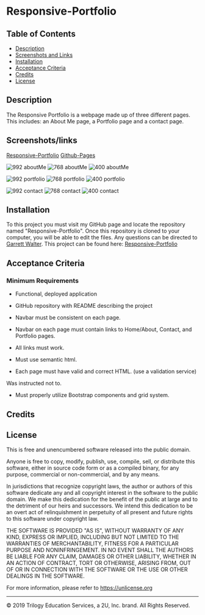 # Responsive-Portfolio

## Table of Contents

- [Description](#description)
- [Screenshots and Links](#screenshot/links)
- [Installation](#installation)
- [Acceptance Criteria](#acceptance-criteria)
- [Credits](#credits)
- [License](#license)

## Description

The Responsive Portfolio is a webpage made up of three different pages. This includes: an About Me page, a Portfolio page and a contact page.

## Screenshots/links
[Responsive-Portfolio](https://github.com/garrettwalter/Responsive-Portfolio)
[Github-Pages](https://garrettwalter.github.io/Responsive-Portfolio/)


![992 aboutMe](images/992aboutMe.png)
![768 aboutMe](images/768aboutMe.png)
![400 aboutMe](images/400aboutMe.png)

![992 portfolio](images/992portfolio.png)
![768 portfolio](images/768portfolio.png)
![400 portfolio](images/400portfolio.png)

![992 contact](images/992contact.png)
![768 contact](images/768contact.png)
![400 contact](images/400contact.png)


## Installation

To  this project you must visit my GitHub page and locate the repository named "Responsive-Portfolio". Once this repository is cloned to your computer, you will be able to edit the files. Any questions can be directed to [Garrett Walter](mailto:gtwalter150@gmail.com). This project can be found here: [Responsive-Portfolio](https://github.com/garrettwalter/Responsive-Portfolio)

## Acceptance Criteria

### Minimum Requirements

- Functional, deployed application

- GitHub repository with README describing the project

- Navbar must be consistent on each page.

- Navbar on each page must contain links to Home/About, Contact, and Portfolio pages.

- All links must work.

- Must use semantic html.

- Each page must have valid and correct HTML. (use a validation service)

<!-- * Must contain your personalized information. (bio, name, images, links to social media, etc.) --> Was instructed not to.

- Must properly utilize Bootstrap components and grid system.

## Credits

## License

This is free and unencumbered software released into the public domain.

Anyone is free to copy, modify, publish, use, compile, sell, or
distribute this software, either in source code form or as a compiled
binary, for any purpose, commercial or non-commercial, and by any
means.

In jurisdictions that recognize copyright laws, the author or authors
of this software dedicate any and all copyright interest in the
software to the public domain. We make this dedication for the benefit
of the public at large and to the detriment of our heirs and
successors. We intend this dedication to be an overt act of
relinquishment in perpetuity of all present and future rights to this
software under copyright law.

THE SOFTWARE IS PROVIDED "AS IS", WITHOUT WARRANTY OF ANY KIND,
EXPRESS OR IMPLIED, INCLUDING BUT NOT LIMITED TO THE WARRANTIES OF
MERCHANTABILITY, FITNESS FOR A PARTICULAR PURPOSE AND NONINFRINGEMENT.
IN NO EVENT SHALL THE AUTHORS BE LIABLE FOR ANY CLAIM, DAMAGES OR
OTHER LIABILITY, WHETHER IN AN ACTION OF CONTRACT, TORT OR OTHERWISE,
ARISING FROM, OUT OF OR IN CONNECTION WITH THE SOFTWARE OR THE USE OR
OTHER DEALINGS IN THE SOFTWARE.

For more information, please refer to <https://unlicense.org>

---

© 2019 Trilogy Education Services, a 2U, Inc. brand. All Rights Reserved.
